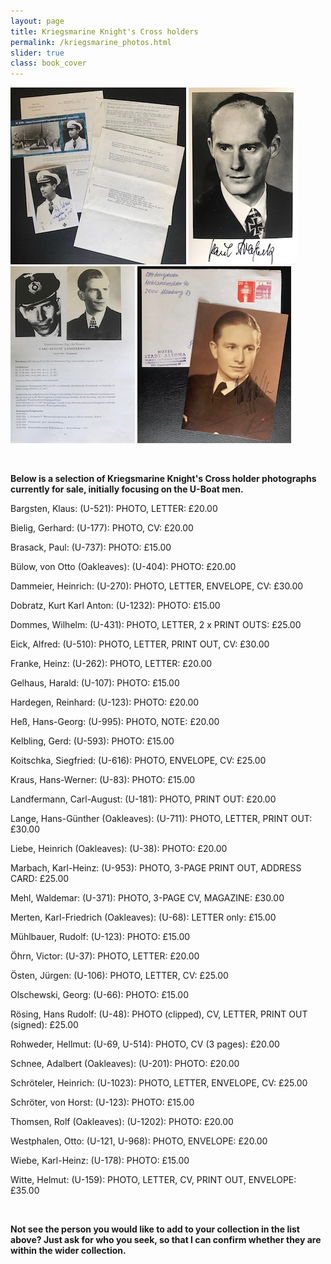 ```yaml
---
layout: page
title: Kriegsmarine Knight's Cross holders
permalink: /kriegsmarine_photos.html
slider: true
class: book_cover
---
```


<p float="left">
<img src="./assets/Alfred Eick.jpg"/>
<img src="./assets/Paul Brasack.jpg"/>
<img src="./assets/Carl Landfermann.jpg"/>
<img src="./assets/Otto Westphalen.jpg"/>
</p>  
<br />
<p><b>Below is a selection of Kriegsmarine Knight's Cross holder photographs currently for sale, initially focusing on the U-Boat men.</b><br />
<p>Bargsten,	Klaus: (U-521):	PHOTO, LETTER: £20.00</p>
<p>Bielig,	Gerhard: (U-177):	PHOTO, CV: £20.00</p>
<p>Brasack,	Paul: (U-737):	PHOTO: £15.00</p>
<p>Bülow, von	Otto (Oakleaves): (U-404):	PHOTO: £20.00</p>
<p>Dammeier,	Heinrich: (U-270):	PHOTO, LETTER, ENVELOPE, CV: £30.00</p>
<p>Dobratz,	Kurt Karl Anton: (U-1232):	PHOTO: £15.00</p>
<p>Dommes,	Wilhelm: (U-431):	PHOTO, LETTER, 2 x PRINT OUTS:	£25.00</p>
<p>Eick,	Alfred: (U-510):	PHOTO, LETTER, PRINT OUT, CV: £30.00</p>
<p>Franke,	Heinz: (U-262):	PHOTO, LETTER: £20.00</p>
<p>Gelhaus,	Harald: (U-107):	PHOTO: £15.00</p>
<p>Hardegen,	Reinhard: (U-123):	PHOTO: £20.00</p>
<p>Heß,	Hans-Georg: (U-995):	PHOTO, NOTE: £20.00</p>
<p>Kelbling,	Gerd: (U-593):	PHOTO: £15.00</p>
<p>Koitschka,	Siegfried: (U-616): PHOTO, ENVELOPE, CV: £25.00</p>
<p>Kraus,	Hans-Werner: (U-83):	PHOTO: £15.00</p>
<p>Landfermann,	Carl-August: (U-181):	PHOTO, PRINT OUT: £20.00</p>
<p>Lange,	Hans-Günther (Oakleaves): (U-711):	PHOTO, LETTER, PRINT OUT: £30.00</p>
<p>Liebe,	Heinrich (Oakleaves): (U-38):	PHOTO: £20.00</p>
<p>Marbach,	Karl-Heinz: (U-953):	PHOTO, 3-PAGE PRINT OUT, ADDRESS CARD: £25.00</p>
<p>Mehl,	Waldemar: (U-371):	PHOTO, 3-PAGE CV, MAGAZINE: £30.00</p>
<p>Merten,	Karl-Friedrich	(Oakleaves): (U-68):	LETTER only: £15.00</p>
<p>Mühlbauer,	Rudolf: (U-123):	PHOTO: £15.00</p>
<p>Öhrn,	Victor: (U-37):	PHOTO, LETTER: £20.00</p>
<p>Östen,	Jürgen: (U-106):	PHOTO, LETTER, CV: £25.00</p>
<p>Olschewski,	Georg: (U-66):	PHOTO: £15.00</p>
<p>Rösing,	Hans Rudolf: (U-48):	PHOTO (clipped), CV, LETTER, PRINT OUT (signed): £25.00</p>
<p>Rohweder,	Hellmut: (U-69, U-514):	PHOTO, CV (3 pages): £20.00</p>
<p>Schnee,	Adalbert	(Oakleaves): (U-201):	PHOTO: £20.00</p>
<p>Schröteler,	Heinrich: (U-1023):	PHOTO, LETTER, ENVELOPE, CV: £25.00</p>
<p>Schröter, von	Horst: (U-123):	PHOTO: £15.00</p>
<p>Thomsen,	Rolf	(Oakleaves): (U-1202): PHOTO: £20.00</p>
<p>Westphalen,	Otto: (U-121, U-968):	PHOTO, ENVELOPE: £20.00</p>
<p>Wiebe,	Karl-Heinz: (U-178):	PHOTO:	£15.00</p>
<p>Witte,	Helmut: (U-159):	PHOTO, LETTER, CV, PRINT OUT, ENVELOPE: £35.00</p>
<br />
<p><b><centre>Not see the person you would like to add to your collection in the list above? Just ask for who you seek, so that I can confirm whether they are within the wider collection.
